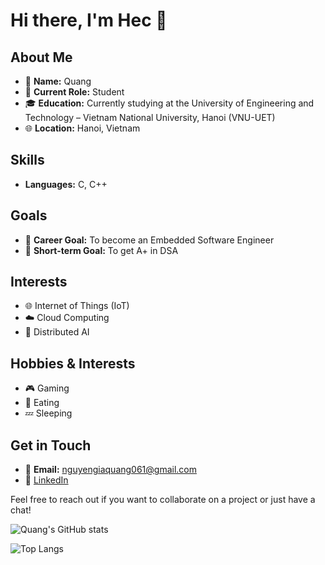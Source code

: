 # Hi there, I'm Hec 👋

## About Me

- 🌟 **Name:** Quang
- 💼 **Current Role:** Student
- 🎓 **Education:** Currently studying at the University of Engineering and Technology – Vietnam National University, Hanoi (VNU-UET)
- 🌐 **Location:** Hanoi, Vietnam

## Skills

- **Languages:** C, C++

## Goals

- 🎯 **Career Goal:** To become an Embedded Software Engineer
- 💼 **Short-term Goal:** To get A+ in DSA

## Interests

- 🌐 Internet of Things (IoT)
- ☁️ Cloud Computing
- 🤖 Distributed AI

## Hobbies & Interests

- 🎮 Gaming
- 🍴 Eating
- 💤 Sleeping

## Get in Touch

- 📧 **Email:** [nguyengiaquang061@gmail.com](mailto:nguyengiaquang061@gmail.com)
- 💼 [LinkedIn](https://www.linkedin.com/in/quang-gia-741b8b344/)

Feel free to reach out if you want to collaborate on a project or just have a chat!

![Quang's GitHub stats](https://github-readme-stats.vercel.app/api?username=gquang06&show_icons=true&theme=radical)

![Top Langs](https://github-readme-stats.vercel.app/api/top-langs/?username=gquang06&layout=compact&theme=radical)
